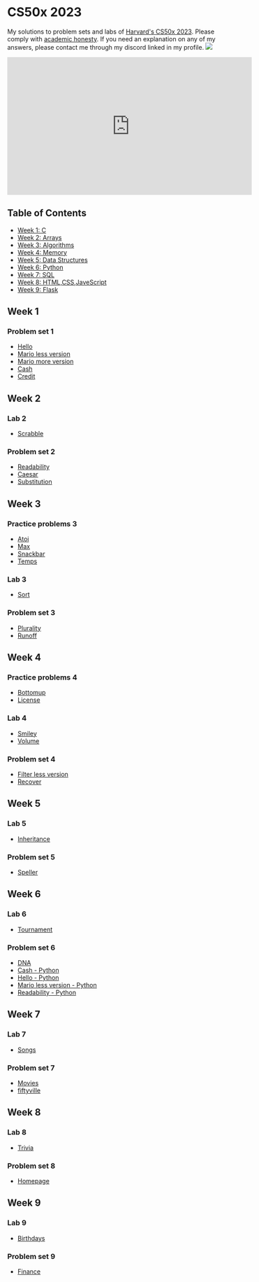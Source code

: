 # CS50x 2023

My solutions to problem sets and labs of [Harvard's CS50x 2023](https://cs50.harvard.edu/x/2023/).
Please comply with [academic honesty](https://cs50.harvard.edu/x/2023/honesty/). If you need an explanation on any of my answers, please contact me through my discord linked in my profile.
[![](https://markdown-videos.vercel.app/youtube/r0z-yIp1PnE)](https://youtu.be/r0z-yIp1PnE)
<iframe width="560" height="315" src="https://www.youtube.com/embed/r0z-yIp1PnE" title="YouTube video player" frameborder="0" allow="accelerometer; autoplay; clipboard-write; encrypted-media; gyroscope; picture-in-picture; web-share" allowfullscreen></iframe>


## Table of Contents

- [Week 1: C](#week-1)
- [Week 2: Arrays](#week-2)
- [Week 3: Algorithms](#week-3)
- [Week 4: Memory](#week-4)
- [Week 5: Data Structures](#week-5)
- [Week 6: Python](#week-6)
- [Week 7: SQL](#week-7)
- [Week 8: HTML,CSS,JaveScript](#week-8)
- [Week 9: Flask](#week-9)


## Week 1

### Problem set 1

* [Hello](week1\pset1\hello\hello.c)
* [Mario less version](week1\pset1\mario-less\mario.c)
* [Mario more version](week1\pset1\mario-more\mario.c)
* [Cash](week1\pset1\cash\cash.c)
* [Credit](week1\pset1\credit\credit.c)


## Week 2

### Lab 2

* [Scrabble](week2\lab2\scrabble\scrabble.c)

### Problem set 2

* [Readability](week2\pset2\readability\readability.c)
* [Caesar](week2\pset2\caesar\caesar.c)
* [Substitution](week2\pset2\substitution\substitution.c)


## Week 3

### Practice problems 3

* [Atoi](week3\problems3\atoi\atoi.c)
* [Max](week3\problems3\max\max.c)
* [Snackbar](week3\problems3\snackbar\snackbar.c)
* [Temps](week3\problems3\temps\temps.c)

### Lab 3

* [Sort](week3/lab3/sort/answers.txt)

### Problem set 3

* [Plurality](week3/pset3/plurality/plurality.c)
* [Runoff](week3/pset3/runoff/runoff.c)


## Week 4

### Practice problems 4

* [Bottomup](week4\practice4\bottomup\bottomup.c)
* [License](week4\practice4\license\license.c)

### Lab 4

* [Smiley](week4\labs4\smiley\colorize.c)
* [Volume](week4\labs4\volume\volume.c)

### Problem set 4

* [Filter less version](week4\pset4\filter-less\helpers.c)
* [Recover](week4\pset4\recover\recover.c)


## Week 5

### Lab 5

* [Inheritance](week5\labs5\inheritance\inheritance.c)

### Problem set 5

* [Speller](week5\pset5\speller\dictionary.c)


## Week 6

### Lab 6

* [Tournament](week6\labs6\world-cup\tournament.py)

### Problem set 6

* [DNA](week6\psets6\dna\dna.py)
* [Cash - Python]([label](week6/psets6/sentimental-cash/cash.py))
* [Hello - Python](week6\psets6\sentimental-hello\hello.py)
* [Mario less version - Python](week6\psets6\sentimental-mario-less\mario.py)
* [Readability - Python](week6\psets6\sentimental-readability\readability.py)


## Week 7

### Lab 7

* [Songs](week7\labs7\songs)

### Problem set 7

* [Movies](week7\psets7\movies)
* [fiftyville](week7\psets7\fiftyville)


## Week 8

### Lab 8

* [Trivia](week8\labs8\trivia)

### Problem set 8

* [Homepage](week8\psets8\homepage)


## Week 9

### Lab 9

* [Birthdays](week9\labs9\birthdays)

### Problem set 9

* [Finance](week9\psets9\finance)
